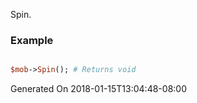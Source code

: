 Spin.
### Example

```perl

$mob->Spin(); # Returns void
```


Generated On 2018-01-15T13:04:48-08:00